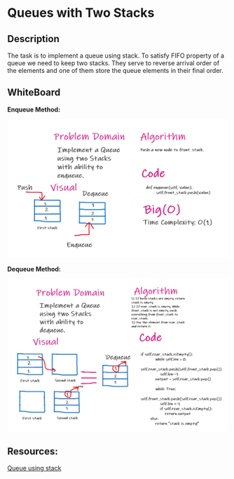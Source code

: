 # Queues with Two Stacks


## Description

The task is to implement a queue using stack. To satisfy FIFO property of a queue we need to keep two stacks. They serve to reverse arrival order of the elements and one of them store the queue elements in their final order.

## WhiteBoard

**Enqueue Method:**

![enq](/assets/queues/with_stacks2.PNG)

**Dequeue Method:**

![enq](/assets/queues/with_stacks.PNG)

## Resources:

[Queue using stack](https://www.geeksforgeeks.org/queue-using-stacks/)